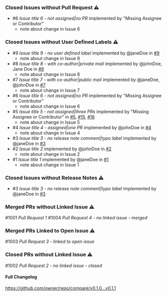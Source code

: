 ### Closed Issues without Pull Request ⚠️
- #6 _Issue title 6 - not assigned|no PR_ implemented by "Missing Assignee or Contributor"
  - note about change in Issue 6


### Closed Issues without User Defined Labels ⚠️
- #9 _Issue title 9 - no user defined label_ implemented by @janeDoe in [#9](link-to-pr-9)
  - note about change in Issue 9
- #8 _Issue title 8 - with co-author|private mail_ implemented by @johnDoe, Jane Doe in [#8](link-to-pr-8)
  - note about change in Issue 8
- #7 _Issue title 7 - with co-author|public mail_ implemented by @janeDoe, @johnDoe in [#7](link-to-pr-7)
  - note about change in Issue 7
- #6 _Issue title 6 - not assigned|no PR_ implemented by "Missing Assignee or Contributor"
  - note about change in Issue 6
- #5 _Issue title 5 - not assigned|three PRs_ implemented by "Missing Assignee or Contributor" in [#5](link-to-pr-5), [#15](link-to-pr-15), [#16](link-to-pr-16)
  - note about change in Issue 5
- #4 _Issue title 4 - assigned|one PR_ implemented by @johnDoe in [#4](link-to-pr-4)
  - note about change in Issue 4
- #3 _Issue title 3 - no release note comment|typo label_ implemented by @janeDoe in [#3](link-to-pr-3)
- #2 _Issue title 2_ implemented by @johnDoe in [#2](link-to-pr-2)
  - note about change in Issue 2
- #1 _Issue title 1_ implemented by @janeDoe in [#1](link-to-pr-1)
  - note about change in Issue 1


### Closed Issues without Release Notes ⚠️
- #3 _Issue title 3 - no release note comment|typo label_ implemented by @janeDoe in [#3](link-to-pr-3)


### Merged PRs without Linked Issue ⚠️
#1001 _Pull Request 1_
#1004 _Pull Request 4 - no linked issue - merged_


### Merged PRs Linked to Open Issue ⚠️
#1003 _Pull Request 3 - linked to open issue_


### Closed PRs without Linked Issue ⚠️
#1002 _Pull Request 2 - no linked issue - closed_


#### Full Changelog
https://github.com/owner/repo/compare/v0.1.0...v0.1.1